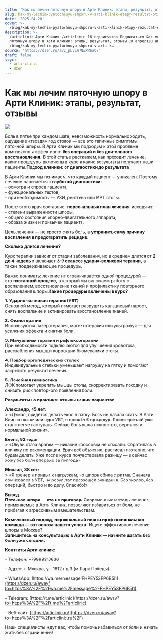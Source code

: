```yaml
---
title: 'Как мы лечим пяточную шпору в Арти Клиник: этапы, результат, отзывы'
slug: kak-my-lechim-pyatochnuyu-shporu-v-arti-klinik-etapy-rezultat-otzyvy
date: '2025-04-20'
cover: >-
  /blog/kak-my-lechim-pyatochnuyu-shporu-v-arti-klinik-etapy-rezultat-otzyvy/cover.jpg
description: >-
  /articlinic Арти Клиник /articlinic 16 подписчиков Подписаться Как мы лечим
  пяточную шпору в Арти Клиник: этапы, результат, отзывы 20 апреля20 апр 2 мин
  /blog/kak my lechim pyatochnuyu shporu v arti k…
source: 'https://dzen.ru/a/Z_pLvLA7NwXW6aQ7'
draft: false
tags:
  - arti-clinic
  - dzen
---
```


# Как мы лечим пяточную шпору в Арти Клиник: этапы, результат, отзывы

![](/blog/kak-my-lechim-pyatochnuyu-shporu-v-arti-klinik-etapy-rezultat-otzyvy/img-0.jpg)

Боль в пятке при каждом шаге, невозможность нормально ходить, ощущение «гвоздя» под стопой — всё это типичные симптомы пяточной шпоры. В Арти Клиник мы подходим к этой проблеме комплексно и эффективно: **без операций и без длительного восстановления.** В этой статье расскажем, как проходит лечение, какие процедуры включены в курс и какие результаты получают наши пациенты.**Подход клиники: от диагностики до результата**  
  
В Арти Клиник мы понимаем, что каждый пациент — уникален. Поэтому лечение начинается с **глубокой диагностики:**  
\- осмотра и опроса пациента,  
\- функциональных тестов,  
\- при необходимости — УЗИ, рентгена или МРТ стопы.  
  
После этого врач составляет **персональный план лечения,** исходя из:  
\- степени выраженности шпоры,  
\- общего состояния опорно-двигательного аппарата,  
\- образа жизни и привычек пациента.  
  
Цель лечения — не просто снять боль, а **устранить саму причину воспаления и предотвратить рецидив.**  
  
**Сколько длится лечение?**  
  
Курс терапии зависит от стадии заболевания, но в среднем длится от **2 до 4 недель** и включает **3–7 сеансов ударно-волновой терапии,** а также поддерживающие процедуры.  
  
Важно понимать: лечение не ограничивается одной процедурой — это **поэтапный процесс,** в который мы включаем работу с воспалением, восстановление тканей и профилактику повторного образования шпоры.**Какие процедуры включены в курс?**  
  
**1\. Ударно-волновая терапия (УВТ)**  
Основной метод, который помогает разрушить кальциевый нарост, снять воспаление и активировать восстановление тканей.  
  
**2\. Физиотерапия**  
Используются лазеротерапия, магнитотерапия или ультразвук — для усиления эффекта и снятия боли.  
  
**3\. Мануальная терапия и рефлексотерапия**  
При необходимости подключаются для улучшения кровотока, расслабления мышц и коррекции биомеханики стопы.  
  
**4\. Подбор ортопедических стелек**  
Индивидуальные стельки уменьшают нагрузку на пятку и помогают закрепить результат лечения.  
  
**5\. Лечебная гимнастика**  
ЛФК помогает укрепить мышцы стопы, скорректировать походку и снизить риск повторного появления боли.  
  
**Результаты на практике: отзывы наших пациентов**  
  
**Александр, 45 лет:**  
\> «Думал, придётся делать укол в пятку. Боль не давала спать. В Арти Клиник назначили курс УВТ, я прошёл 6 процедур. После третьей уже стало легче наступать. Сейчас боль ушла полностью, вернулся к нормальной жизни».  
  
**Елена, 52 года:**  
\> «Обувь стала врагом — никакие кроссовки не спасали. Обратилась в клинику по рекомендации. Врач всё объяснил, расписал поэтапно, что будем делать. Уже после курса почувствовала разницу — и сейчас хожу без боли впервые за полгода».  
  
**Михаил, 38 лет:**  
\> «Я тренер и привык к нагрузкам, но шпора сбила с ритма. Сначала сомневался в УВТ, но результат превзошёл ожидания. Без уколов, без операций, быстро и по делу. Спасибо!»  
  
**Вывод**  
**Пяточная шпора — это не приговор.** Современные методы лечения, применяемые в Арти Клиник, позволяют избавиться от боли, не прибегая к агрессивным вмешательствам.  
  
**Комплексный подход, персональный план и профессиональная команда — вот основа нашего успеха.** Ищете эффективное лечение шпоры в Москве?  
**Запишитесь на консультацию в Арти Клиник — начните шагать без боли уже сегодня.**  

**Контакты Арти клиник:**

\- Телефон: +79998310636

\- Адрес: г. Москва, ул. 1812 г д.3 (м.Парк Победы)

\- WhatsApp: [https://wa.me/message/FHPEY53FP6B5I1](https://dzen.ru/away?to=https%3A%2F%2Fwa.me%2Fmessage%2FFHPEY53FP6B5I1)

\- Telegram: [https://t.me/articlinic](https://dzen.ru/away?to=https%3A%2F%2Ft.me%2Farticlinic)

\- Веб-сайт: [https://articlinic.ru/](https://dzen.ru/away?to=https%3A%2F%2Farticlinic.ru%2F)

Наши специалисты ждут вас, чтобы помочь избавиться от боли и начать жить без ограничений!